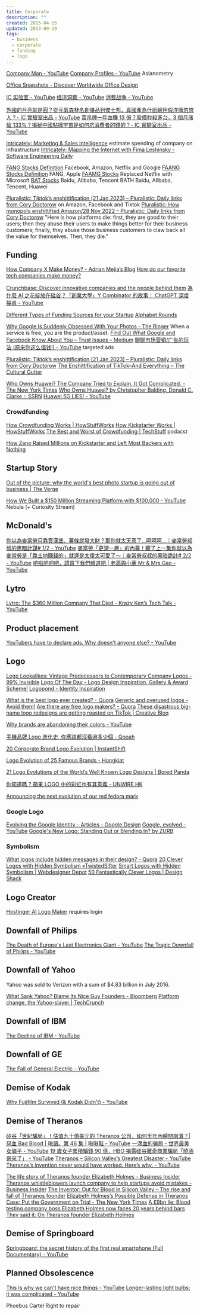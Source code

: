 ```yaml
---
title: Corporate
description: ""
created: 2015-04-15
updated: 2023-09-29
tags:
  - business
  - corporate
  - funding
  - logo
---
```


[Company Man - YouTube](https://www.youtube.com/channel/UCQMyhrt92_8XM0KgZH6VnRg)
[Company Profiles - YouTube](https://www.youtube.com/playlist?list=PLKtxx9TnH76Qod2z94xcDNV95_ItzIM-S) Asianometry

[Office Snapshots - Discover Worldwide Office Design](https://officesnapshots.com/)

[IC 实验室 - YouTube](https://www.youtube.com/channel/UCJ1zX4FZA15dwE2olLAO3-w)
[经济洞察 - YouTube](https://www.youtube.com/playlist?list=PLlRfc9iRmW9Z8CT1VatBzq_llDd9r6r4i)
[消费战争 - YouTube](https://www.youtube.com/playlist?list=PLlRfc9iRmW9YBf6iT_44SReiVgq7iIZK2)

[外國的月亮就是圓？從元氣森林名創優品到傑士邦，真國產為什麽總用假洋牌忽悠人？- IC 實驗室出品 - YouTube](https://www.youtube.com/watch?v=-kn_hOyMLF0)
[賣吊牌一年血賺 13 億？股價秒殺茅台，3 個月漲幅 133%？揭秘中國貼牌宇宙是如何坑消費者的錢的？- IC 實驗室出品 - YouTube](https://www.youtube.com/watch?v=U8Q7oNZMnr8)

[Intricately: Marketing & Sales Intelligence](https://www.intricately.com/) estimate spending of company on infrastructure
[Intricately: Mapping the Internet with Fima Leshinsky - Software Engineering Daily](https://softwareengineeringdaily.com/2019/04/25/intricately-mapping-the-internet-with-fima-leshinsky/)

[FANG Stocks Definition](https://www.investopedia.com/terms/f/fang-stocks-fb-amzn.asp) Facebook, Amazon, Netflix and Google
[FAANG Stocks Definition](https://www.investopedia.com/terms/f/faang-stocks.asp) FANG, Apple
[FAAMG Stocks](https://www.investopedia.com/terms/f/faamg-stocks.asp) Replaced Netflix with Microsoft
[BAT Stocks](https://www.investopedia.com/terms/b/bat-stocks.asp) Baidu, Alibaba, Tencent
BATH Baidu, Alibaba, Tencent, Huawei

[Pluralistic: Tiktok’s enshittification (21 Jan 2023) – Pluralistic: Daily links from Cory Doctorow](https://pluralistic.net/2023/01/21/potemkin-ai/#hey-guys) on Amazon, Facebook and Tiktok
[Pluralistic: How monopoly enshittified Amazon/28 Nov 2022 – Pluralistic: Daily links from Cory Doctorow](https://pluralistic.net/2022/11/28/enshittification/#relentless-payola)
"Here is how platforms die: first, they are good to their users; then they abuse their users to make things better for their business customers; finally, they abuse those business customers to claw back all the value for themselves. Then, they die."

## Funding

[How Company X Make Money? - Adrian Mejia’s Blog](http://adrianmejia.com/blog/2014/03/09/how-company-x-make-money/)
[How do our favorite tech companies make money?](https://www.seerinteractive.com/labs/how-do-they-make-money/)

[Crunchbase: Discover innovative companies and the people behind them](https://www.crunchbase.com/)
[為什麼 AI 之花綻放在硅谷？「創業大學」Y Combinator 的故事｜ ChatGPT 深度探尋 - YouTube](https://www.youtube.com/watch?v=QDvvNHxvk2s)

[Different Types of Funding Sources for your Startup](https://thetechpanda.com/2013/06/21/seven-types-of-funding-sources-for-your-startup/)
[Alphabet Rounds](https://www.investopedia.com/terms/a/alphabet_rounds.asp)

[Why Google Is Suddenly Obsessed With Your Photos - The Ringer](https://www.theringer.com/2017/5/25/16043842/google-photos-data-collection-e8578b3256e0)
When a service is free, you are the product/asset.
[Find Out What Google and Facebook Know About You – Trust Issues – Medium](https://medium.com/s/trustissues/find-out-what-google-and-facebook-know-about-you-31d0fa6d7b61)
[聊聊市场营销/广告的玩法 (原来你这么值钱!) - YouTube](https://www.youtube.com/watch?v=ERK34RQq9YU) targeted ads

[Pluralistic: Tiktok’s enshittification (21 Jan 2023) – Pluralistic: Daily links from Cory Doctorow](https://pluralistic.net/2023/01/21/potemkin-ai/)
[The Enshittification of TikTok–And Everything – The Cultural Gutter](https://culturalgutter.com/2023/01/25/the-enshitification-of-tiktok-and-everything/)

[Who Owns Huawei? The Company Tried to Explain. It Got Complicated. - The New York Times](https://www.nytimes.com/2019/04/25/technology/who-owns-huawei.html)
[Who Owns Huawei? by Christopher Balding, Donald C. Clarke :: SSRN](https://papers.ssrn.com/sol3/papers.cfm?abstract_id=3372669)
[Huawei 5G LIES! - YouTube](https://www.youtube.com/watch?v=IfxfdHJ3k9Y&feature=youtu.be)

### Crowdfunding

[How Crowdfunding Works | HowStuffWorks](https://money.howstuffworks.com/crowdfunding.htm)
[How Kickstarter Works | HowStuffWorks](https://money.howstuffworks.com/kickstarter.htm)
[The Best and Worst of Crowdfunding | TechStuff](https://shows.howstuffworks.com/techstuff/the-best-and-worst-of-crowdfunding.htm) podacst

[How Zano Raised Millions on Kickstarter and Left Most Backers with Nothing](https://medium.com/kickstarter/how-zano-raised-millions-on-kickstarter-and-left-backers-with-nearly-nothing-85c0abe4a6cb)

## Startup Story

[Out of the picture: why the world's best photo startup is going out of business | The Verge](http://www.theverge.com/2013/11/5/5039216/everpix-life-and-death-inside-the-worlds-best-photo-startup)

[How We Built a $150 Million Streaming Platform with $100,000 - YouTube](https://www.youtube.com/watch?v=Alqt6RCEWdM) Nebula (+ Curiosity Stream)

## McDonald's

[你以為麥當勞只靠賣漢堡、薯條就發大財？那你就太天真了...呵呵呵...｜麥當勞叔叔的黑暗計謀# 1/2 - YouTube](https://www.youtube.com/watch?v=MwPL4tifIjQ)
[麥當勞「更深一層」的內幕！聽了上一集你就以為麥當勞是「靠土地賺錢的」就還是太傻太可愛了～｜麥當勞叔叔的黑暗詭計# 2/2 - YouTube](https://www.youtube.com/watch?v=J-elNBg7Ras)
[吧啦吧吧吧，請買下我們頻道吧 | 老高與小茉 Mr & Mrs Gao - YouTube](https://www.youtube.com/watch?v=UMWKE2u8sPw)

## Lytro

[Lytro: The $360 Million Company That Died - Krazy Ken’s Tech Talk - YouTube](https://www.youtube.com/watch?v=Zo4u578ZqrU)

## Product placement

[YouTubers have to declare ads. Why doesn't anyone else? - YouTube](https://www.youtube.com/watch?v=L-x8DYTOv7w)

## Logo

[Logo Lookalikes: Vintage Predecessors to Contemporary Company Logos - 99% Invisible](https://99percentinvisible.org/article/logo-lookalikes-vintage-predecessors-contemporary-company-logos/)
[Logo Of The Day - Logo Design Inspiration, Gallery & Award Scheme!](http://logooftheday.com/)
[Logopond - Identity Inspiration](http://logopond.com/)

[What is the best logo ever created? - Quora](http://www.quora.com/What-is-the-best-logo-ever-created)
[Generic and overused logos - Avoid them!](http://www.gtgraphics.org/genericlogos.html)
[Are there any free logo makers? - Quora](http://www.quora.com/Are-there-any-free-logo-makers)
[These disastrous big-name logo redesigns are getting roasted on TikTok | Creative Bloq](https://www.creativebloq.com/news/tiktok-logo-redesign-fails)

[Why brands are abandoning their colors - YouTube](https://www.youtube.com/watch?v=hg4l5vuqHXc)

[手機品牌 Logo 進化史, 你應該都沒看過多少個 - Qooah](http://qooah.com/2015/04/13/%e6%89%8b%e6%a9%9f%e5%93%81%e7%89%8c-logo-%e9%80%b2%e5%8c%96%e5%8f%b2-%e4%bd%a0%e6%87%89%e8%a9%b2%e9%83%bd%e6%b2%92%e7%9c%8b%e9%81%8e%e5%a4%9a%e5%b0%91%e5%80%8b/)

[20 Corporate Brand Logo Evolution | InstantShift](http://www.instantshift.com/2009/01/29/20-corporate-brand-logo-evolution/)

[Logo Evolution of 25 Famous Brands - Hongkiat](http://www.hongkiat.com/blog/logo-evolution/)

[21 Logo Evolutions of the World’s Well Known Logo Designs | Bored Panda](http://www.boredpanda.com/21-logo-evolutions-pepsi-cola-apple-nike-nokia/)

[你知道嗎 ? 蘋果 LOGO 中的彩虹也有其意義 - UNWIRE.HK](http://unwire.hk/2015/06/28/apple-rainbow/fun-tech/)

[Announcing the next evolution of our red fedora mark](https://www.redhat.com/en/blog/announcing-next-evolution-our-red-fedora-mark)

### Google Logo

[Evolving the Google Identity - Articles - Google Design](https://design.google.com/articles/evolving-the-google-identity/)
[Google, evolved - YouTube](https://www.youtube.com/watch?v=olFEpeMwgHk&)
[Google's New Logo: Standing Out or Blending In? by ZURB](http://zurb.com/article/1402/google-s-new-logo-standing-out-or-blendin)

### Symbolism

[What logos include hidden messages in their design? - Quora](http://www.quora.com/What-logos-include-hidden-messages-in-their-design)
[20 Clever Logos with Hidden Symbolism «TwistedSifter](http://twistedsifter.com/2011/08/20-clever-logos-with-hidden-symbolism/)
[Smart Logos with Hidden Symbolism | Webdesigner Depot](http://www.webdesignerdepot.com/2010/07/smart-logos-with-hidden-symbolism/)
[50 Fantastically Clever Logos | Design Shack](http://designshack.net/articles/graphics/50-fantastically-clever-logos)

## Logo Creator

[Hostinger AI Logo Maker](https://logo.hostinger.com/) requires login

## Downfall of Philips

[The Death of Europe's Last Electronics Giant - YouTube](https://www.youtube.com/watch?v=WE58YisgFeQ)
[The Tragic Downfall of Philips - YouTube](https://www.youtube.com/watch?v=Zcf3ED5rPKk)

## Downfall of Yahoo

Yahoo was sold to Verizon with a sum of \$4.83 billion in July 2016.

[What Sank Yahoo? Blame Its Nice Guy Founders - Bloomberg](http://www.bloomberg.com/news/articles/2016-07-25/what-sank-yahoo-blame-its-nice-guy-founders)
[Platform change, the Yahoo-slayer | TechCrunch](https://techcrunch.com/2016/07/25/jaime-mobilster/)

## Downfall of IBM

[The Decline of IBM - YouTube](https://www.youtube.com/watch?v=l4b1D1vWRnc)

## Downfall of GE

[The Fall of General Electric - YouTube](https://www.youtube.com/watch?v=F5NumiX-yfI)

## Demise of Kodak

[Why Fujifilm Survived (& Kodak Didn't) - YouTube](https://www.youtube.com/watch?v=AdDIy0c5ZGo)

## Demise of Theranos

[矽谷「世紀騙局」！估值九十億美元的 Theranos 公司，如何半年內瞬間崩潰？| 惡血 Bad Blood | 啾讀。第 46 集 | 啾啾鞋 - YouTube](https://www.youtube.com/watch?v=7SPY9098mQs)
[一滴血的骗局 - 世界最美女骗子 - YouTube](https://www.youtube.com/watch?v=yIrTG6UtqO8)
[19 歲女子累積騙錢 90 億，HBO 揭露硅谷離奇商業騙局「曉涵哥來了」 - YouTube](https://www.youtube.com/watch?v=F7o4wUaTulk)
[Theranos – Silicon Valley’s Greatest Disaster - YouTube](https://www.youtube.com/watch?v=3CccfnRpPtM)
[Theranos’s invention never would have worked. Here’s why. - YouTube](https://www.youtube.com/watch?v=zoj1tk1xetQ)

[The life story of Theranos founder Elizabeth Holmes - Business Insider](https://www.businessinsider.com/theranos-founder-ceo-elizabeth-holmes-life-story-bio-2018-4)
[Theranos whistleblowers launch company to help startups avoid mistakes - Business Insider](https://www.businessinsider.com/theranos-whistleblowers-launch-company-to-help-startups-avoid-mistakes-2019-4)
[The Inventor: Out for Blood in Silicon Valley – The rise and fall of Theranos founder](https://www.thesouthafrican.com/theranos-founder-showmax-documentary-inventor/amp/)
[Elizabeth Holmes’s Possible Defense in Theranos Case: Put the Government on Trial - The New York Times](https://www.nytimes.com/2019/05/08/business/dealbook/elizabeth-holmes-theranos-trial.html)
[A £9bn lie: Blood testing company boss Elizabeth Holmes now faces 20 years behind bars](https://www.dailymail.co.uk/news/article-7018811/amp/A-9bn-lie-Blood-testing-company-boss-Elizabeth-Holmes-faces-20-years-bars.html)
[They said it: On Theranos founder Elizabeth Holmes](https://www.mercurynews.com/2019/06/09/they-said-it-on-theranos-founder-elizabeth-holmes/amp/)

## Demise of Springboard

[Springboard: the secret history of the first real smartphone (Full Documentary) - YouTube](https://www.youtube.com/watch?v=b9_Vh9h3Ohw)

## Planned Obsolescence

[This is why we can't have nice things - YouTube](https://www.youtube.com/watch?v=j5v8D-alAKE)
[Longer-lasting light bulbs: it was complicated - YouTube](https://www.youtube.com/watch?v=zb7Bs98KmnY)

Phoebus Cartel
Right to repair
